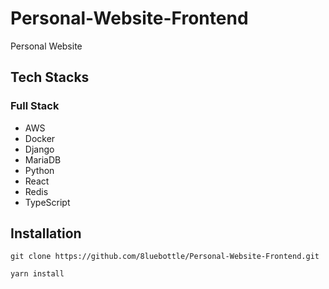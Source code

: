 # Personal-Website-Frontend
Personal Website 

## Tech Stacks
### Full Stack
* AWS
* Docker
* Django
* MariaDB
* Python
* React
* Redis
* TypeScript


## Installation
```git clone https://github.com/8luebottle/Personal-Website-Frontend.git```

```yarn install```